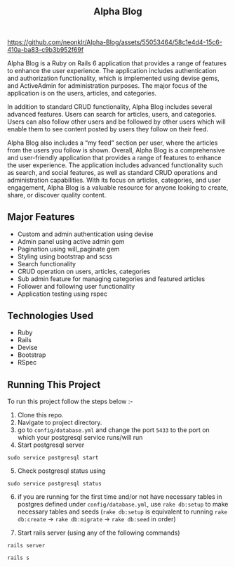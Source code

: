 <p align="center">
  <h2 align="center">Alpha Blog</h2>
</p>

<br>

https://github.com/neonklr/Alpha-Blog/assets/55053464/58c1e4d4-15c6-410a-ba83-c9b3b952f69f


Alpha Blog is a Ruby on Rails 6 application that provides a range of features to enhance the user experience. The application includes authentication and authorization functionality, which is implemented using devise gems, and ActiveAdmin for administration purposes. The major focus of the application is on the users, articles, and categories.  

In addition to standard CRUD functionality, Alpha Blog includes several advanced features. Users can search for articles, users, and categories. Users can also follow other users and be followed by other users which will enable them to see content posted by users they follow on their feed.  

Alpha Blog also includes a “my feed” section per user, where the articles from the users you follow is shown. Overall, Alpha Blog is a comprehensive and user-friendly application that provides a range of features to enhance the user experience. The application includes advanced functionality such as search, and social features, as well as standard CRUD operations and administration capabilities. With its focus on articles, categories, and user engagement, Alpha Blog is a valuable resource for anyone looking to create, share, or discover quality content.

## Major Features

- Custom and admin authentication using devise
- Admin panel using active admin gem
- Pagination using will_paginate gem
- Styling using bootstrap and scss
- Search functionality
- CRUD operation on users, articles, categories
- Sub admin feature for managing categories and featured articles
- Follower and following user functionality
- Application testing using rspec

## Technologies Used

- Ruby
- Rails
- Devise
- Bootstrap
- RSpec

## Running This Project

To run this project follow the steps below :-

1. Clone this repo.
2. Navigate to project directory.
3. go to `config/database.yml` and change the port `5433` to the port on which your postgresql service runs/will run
4. Start postgresql server

```
sudo service postgresql start
```

5. Check postgresql status using

```
sudo service postgresql status
```

6. if you are running for the first time and/or not have necessary tables in postgres defined under `config/database.yml`, use `rake db:setup` to make necessary tables and seeds (`rake db:setup` is equivalent to running `rake db:create` -> `rake db:migrate` -> `rake db:seed` in order)

7. Start rails server (using any of the following commands)

```
rails server
```

```
rails s
```
